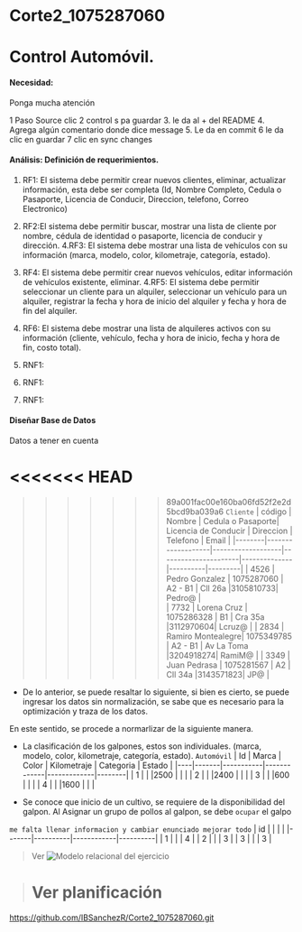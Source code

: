 # Corte2_1075287060
# Control Automóvil. 

#### Necesidad:  
Ponga mucha atención

1 Paso Source clic
2 control s pa guardar
3. le da al + del README
4. Agrega algún comentario donde dice message
5. Le da en commit
6 le da clic en guardar
7 clic en sync changes


#### Análisis: Definición de requerimientos. 

1. RF1: El sistema debe permitir crear nuevos clientes, eliminar, actualizar información, esta debe ser completa (Id, Nombre Completo, Cedula o Pasaporte, Licencia de Conducir, Direccion, telefono, Correo Electronico) 
2. RF2:El sistema debe permitir buscar,  mostrar una lista de cliente por nombre, cédula de identidad o pasaporte, licencia de conducir y dirección.
4.RF3: El sistema debe mostrar una lista de vehículos con su información (marca, modelo, color, kilometraje, categoría, estado).
3. RF4: El sistema debe permitir crear nuevos vehículos, editar información de vehículos existente,  eliminar.
4.RF5: El sistema debe permitir seleccionar un cliente para un alquiler, seleccionar un vehículo para un alquiler,  registrar la fecha y hora de inicio del alquiler y fecha y hora de fin del alquiler.
5. RF6: El sistema debe mostrar una lista de alquileres activos con su información (cliente, vehículo, fecha y hora de inicio, fecha y hora de fin, costo total).


1. RNF1: 
2. RNF1: 
3. RNF1: 

#### Diseñar Base de Datos
Datos a tener en cuenta

<<<<<<< HEAD
=======

>>>>>>> 89a001fac00e160ba06fd52f2e2d5bcd9ba039a6
`Cliente`
| código | Nombre            | Cedula o Pasaporte| Licencia de Conducir |  Direccion   | Telefono | Email   |
|--------|-------------------|-------------------|----------------------|--------------|----------|---------|
|  4526  | Pedro Gonzalez    |     1075287060    |     A2 - B1          |     Cll 26a  |3105810733|  Pedro@ |  
|  7732  | Lorena Cruz       |     1075286328    |        B1            |     Cra 35a  |3112970604|  Lcruz@ |
|  2834  | Ramiro Montealegre|     1075349785    |     A2 - B1          |   Av La Toma |3204918274|  RamiM@ |
|  3349  | Juan Pedrasa      |     1075281567    |        A2            |     Cll 34a  |3143571823|   JP@   |

* De lo anterior, se puede resaltar lo siguiente, si bien es cierto, se puede ingresar los datos sin normalización, se sabe que es necesario para la optimización y traza de los datos. 

En este sentido, se procede a normarlizar de la siguiente manera. 

* La clasificación de los galpones, estos son individuales. 
(marca, modelo, color, kilometraje, categoría, estado).
`Automóvil`
| Id | Marca |   Color   | Kilometraje |  Categoria  | Estado |
|----|-------|-----------|-------------|-------------|--------|
|  1 |       |           |2500         |             |        |
|  2 |       |           |2400         |             |        |
|  3 |       |           |600          |             |        |
|  4 |       |           |1600         |             |        |

* Se conoce que inicio de un cultivo, se requiere de la disponibilidad del galpon. Al Asignar un grupo de pollos al galpon, se debe `ocupar` el galpo  

`me falta llenar informacion y cambiar enunciado mejorar todo`
| id    |          |            |          | 
|-------|----------|------------|----------|
|   1   |          |            |   4      |
|   2   |          |            |   3      |
|   3   |          |            |   3      |


> Ver
![Modelo relacional del ejercicio](bd/MR.png)

># Ver planificación 
 https://github.com/IBSanchezR/Corte2_1075287060.git
